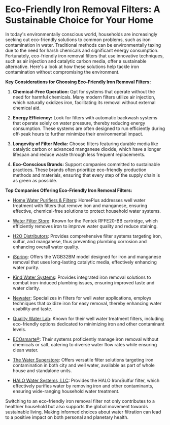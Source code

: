 # Eco-Friendly Iron Removal Filters: A Sustainable Choice for Your Home

In today's environmentally conscious world, households are increasingly seeking out eco-friendly solutions to common problems, such as iron contamination in water. Traditional methods can be environmentally taxing due to the need for harsh chemicals and significant energy consumption. Fortunately, eco-friendly iron removal filters that use innovative techniques, such as air injection and catalytic carbon media, offer a sustainable alternative. Here's a look at how these solutions help tackle iron contamination without compromising the environment.

**Key Considerations for Choosing Eco-Friendly Iron Removal Filters:**

1. **Chemical-Free Operation:** Opt for systems that operate without the need for harmful chemicals. Many modern filters utilize air injection, which naturally oxidizes iron, facilitating its removal without external chemical aid.

2. **Energy Efficiency:** Look for filters with automatic backwash systems that operate solely on water pressure, thereby reducing energy consumption. These systems are often designed to run efficiently during off-peak hours to further minimize their environmental impact.

3. **Longevity of Filter Media:** Choose filters featuring durable media like catalytic carbon or advanced manganese dioxide, which have a longer lifespan and reduce waste through less frequent replacements.

4. **Eco-Conscious Brands:** Support companies committed to sustainable practices. These brands often prioritize eco-friendly production methods and materials, ensuring that every step of the supply chain is as green as possible.

**Top Companies Offering Eco-Friendly Iron Removal Filters:**

- [Home Water Purifiers & Filters](/dir/home_water_purifiers__filters): HomePlus addresses well water treatment with filters that remove iron and manganese, ensuring effective, chemical-free solutions to protect household water systems.

- [Water Filter Store](/dir/water_filter_store): Known for the Pentek RFFE20-BB cartridge, which efficiently removes iron to improve water quality and reduce staining.

- [H2O Distributors](/dir/h2o_distributors): Provides comprehensive filter systems targeting iron, sulfur, and manganese, thus preventing plumbing corrosion and enhancing overall water quality.

- [iSpring](/dir/ispring): Offers the WGB32BM model designed for iron and manganese removal that uses long-lasting catalytic media, effectively enhancing water purity.

- [Kind Water Systems](/dir/kind_water_systems): Provides integrated iron removal solutions to combat iron-induced plumbing issues, ensuring improved taste and water clarity.

- [Newater](/dir/newater): Specializes in filters for well water applications, employs techniques that oxidize iron for easy removal, thereby enhancing water usability and taste.

- [Quality Water Lab](/dir/quality_water_lab): Known for their well water treatment filters, including eco-friendly options dedicated to minimizing iron and other contaminant levels.

- [ECOsmarte®](/dir/ecosmarte): Their systems proficiently manage iron removal without chemicals or salt, catering to diverse water flow rates while ensuring clean water.

- [The Water Superstore](/dir/the_water_superstore): Offers versatile filter solutions targeting iron contamination in both city and well water, available as part of whole house and standalone units.

- [HALO Water Systems, LLC](/dir/halo_water_systems_llc): Provides the HALO Iron/Sulfur filter, which effectively purifies water by removing iron and other contaminants, ensuring wide-ranging household water treatment.

Switching to an eco-friendly iron removal filter not only contributes to a healthier household but also supports the global movement towards sustainable living. Making informed choices about water filtration can lead to a positive impact on both personal and planetary health.